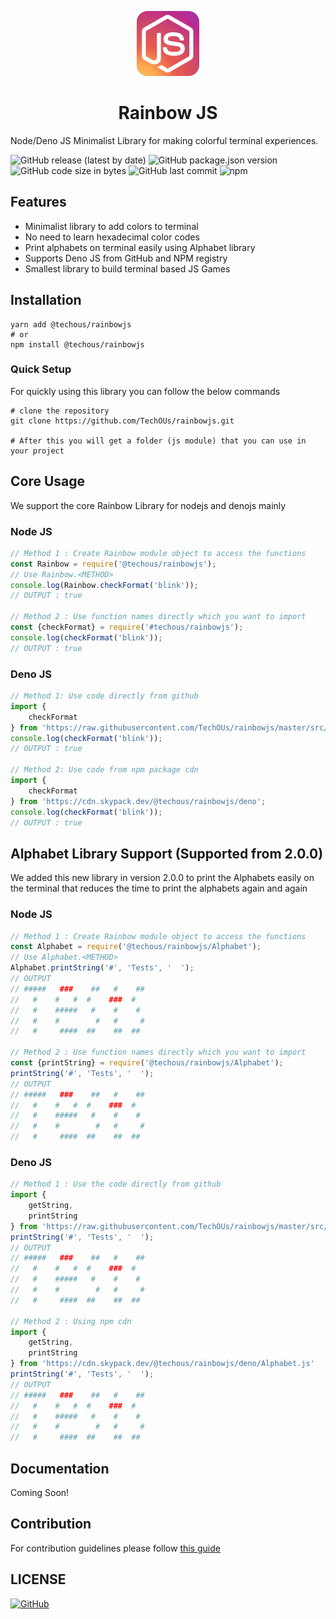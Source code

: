 <p align="center">
    <img src="./logos/icon100x100.png" alt="rainbowjs logo" />
    <h1 align="center">Rainbow JS</h1>
</p>

Node/Deno JS Minimalist Library for making colorful terminal experiences.

![GitHub release (latest by date)](https://img.shields.io/github/v/release/TechOUs/rainbowjs?style=for-the-badge)
![GitHub package.json version](https://img.shields.io/github/package-json/v/TechOUs/rainbowjs?style=for-the-badge)
![GitHub code size in bytes](https://img.shields.io/github/languages/code-size/TechOUs/rainbowjs?style=for-the-badge)
![GitHub last commit](https://img.shields.io/github/last-commit/TechOUs/rainbowjs?style=for-the-badge)
![npm](https://img.shields.io/npm/dw/@techous/rainbowjs?style=for-the-badge)

## Features

* Minimalist library to add colors to terminal
* No need to learn hexadecimal color codes
* Print alphabets on terminal easily using Alphabet library
* Supports Deno JS from GitHub and NPM registry
* Smallest library to build terminal based JS Games

## Installation

```shell
yarn add @techous/rainbowjs
# or
npm install @techous/rainbowjs
```

### Quick Setup

For quickly using this library you can follow the below commands

```shell
# clone the repository
git clone https://github.com/TechOUs/rainbowjs.git

# After this you will get a folder (js module) that you can use in your project
```

## Core Usage

We support the core Rainbow Library for nodejs and denojs mainly

### Node JS

```javascript
// Method 1 : Create Rainbow module object to access the functions
const Rainbow = require('@techous/rainbowjs');
// Use Rainbow.<METHOD>
console.log(Rainbow.checkFormat('blink'));
// OUTPUT : true

// Method 2 : Use function names directly which you want to import
const {checkFormat} = require('#techous/rainbowjs');
console.log(checkFormat('blink'));
// OUTPUT : true
```

### Deno JS

```javascript
// Method 1: Use code directly from github
import {
    checkFormat
} from 'https://raw.githubusercontent.com/TechOUs/rainbowjs/master/src/deno/index.js'
console.log(checkFormat('blink'));
// OUTPUT : true

// Method 2: Use code from npm package cdn
import {
    checkFormat
} from 'https://cdn.skypack.dev/@techous/rainbowjs/deno';
console.log(checkFormat('blink'));
// OUTPUT : true
```

## Alphabet Library Support (Supported from 2.0.0)

We added this new library in version 2.0.0 to print the Alphabets easily on the terminal
that reduces the time to print the alphabets again and again

### Node JS

```javascript
// Method 1 : Create Rainbow module object to access the functions
const Alphabet = require('@techous/rainbowjs/Alphabet');
// Use Alphabet.<METHOD>
Alphabet.printString('#', 'Tests', '  ');
// OUTPUT
// #####   ###    ##   #    ##
//   #    #   #  #    ###  #
//   #    #####   #    #    #
//   #    #        #   #     #
//   #     ####  ##    ##  ##

// Method 2 : Use function names directly which you want to import
const {printString} = require('@techous/rainbowjs/Alphabet');
printString('#', 'Tests', '  ');
// OUTPUT
// #####   ###    ##   #    ##
//   #    #   #  #    ###  #
//   #    #####   #    #    #
//   #    #        #   #     #
//   #     ####  ##    ##  ##
```

### Deno JS

```javascript
// Method 1 : Use the code directly from github
import {
    getString, 
    printString
} from 'https://raw.githubusercontent.com/TechOUs/rainbowjs/master/src/deno/Alphabet.js'
printString('#', 'Tests', '  ');
// OUTPUT
// #####   ###    ##   #    ##
//   #    #   #  #    ###  #
//   #    #####   #    #    #
//   #    #        #   #     #
//   #     ####  ##    ##  ##

// Method 2 : Using npm cdn 
import {
    getString,
    printString
} from 'https://cdn.skypack.dev/@techous/rainbowjs/deno/Alphabet.js'
printString('#', 'Tests', '  ');
// OUTPUT
// #####   ###    ##   #    ##
//   #    #   #  #    ###  #
//   #    #####   #    #    #
//   #    #        #   #     #
//   #     ####  ##    ##  ##
```

## Documentation

Coming Soon!

## Contribution

For contribution guidelines please follow [this guide](https://github.com/TechOUs/rainbowjs/blob/master/.github/CONTRIBUTING.md)

## LICENSE

[![GitHub](https://img.shields.io/github/license/TechOUs/rainbowjs?style=for-the-badge)](LICENSE)